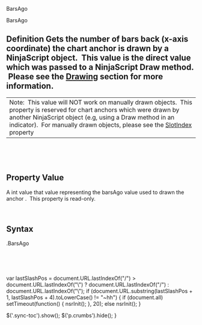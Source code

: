 ﻿


BarsAgo









 


BarsAgo















Definition
Gets the number of bars back (x-axis coordinate) the chart anchor is drawn by a NinjaScript object.  This value is the direct value which was passed to a NinjaScript Draw method.  Please see the [Drawing](drawing.htm) section for more information.
------------------------------------------------------------------------------------------------------------------------------------------------------------------------------------------------------------------------------------------------------------------





|  |
| --- |
| Note:  This value will NOT work on manually drawn objects.  This property is reserved for chart anchors which were drawn by another NinjaScript object (e.g, using a Draw method in an indicator).  For manually drawn objects, please see the [SlotIndex](barindex.htm) property |



 


 


Property Value
--------------


A int value that value representing the barsAgo value used to drawn the anchor .  This property is read-only.


 


Syntax
------


<chartanchor>.BarsAgo


 


 





 
 var lastSlashPos = document.URL.lastIndexOf("/") &gt; document.URL.lastIndexOf("\\") ? document.URL.lastIndexOf("/") : document.URL.lastIndexOf("\\");
 if (document.URL.substring(lastSlashPos + 1, lastSlashPos + 4).toLowerCase() != "~hh") {
 if (document.all) setTimeout(function() {
 nsrInit();
 }, 20);
 else nsrInit();
 }
 
 
 $('.sync-toc').show();
 $('p.crumbs').hide();
 }
 
 
 



</chartanchor>